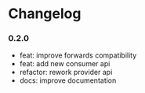 # Changelog

### 0.2.0

- feat: improve forwards compatibility
- feat: add new consumer api
- refactor: rework provider api
- docs: improve documentation
